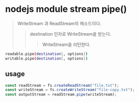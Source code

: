 # nodejs module stream pipe()

> WriteStream 과 ReadStream의 메소드이다.
>
> > destination 인자로 WriteStream을 받는다.
> >
> > > WriteStream을 리턴한다.

```sh
readable.pipe(destination[, options])
writable.pipe(destination[, options])
```

## usage

```js
const readStream = fs.createReadStream("file.txt");
const writeStream = fs.createWriteStream("file-copy.txt");
const outputStream = readStream.pipe(writeStream);
```
